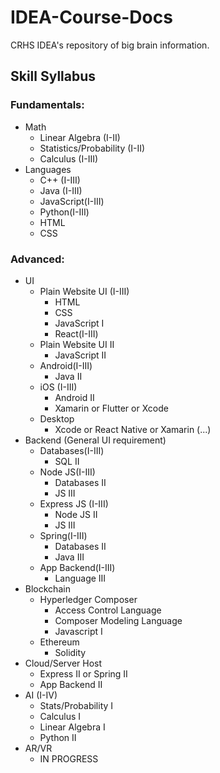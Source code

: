 # IDEA-Course-Docs
CRHS IDEA's repository of big brain information.

## Skill Syllabus
### Fundamentals:
* Math
  * Linear Algebra (I-II)
  * Statistics/Probability (I-II)
  * Calculus (I-III)
* Languages
  * C++ (I-III)
  * Java (I-III)
  * JavaScript(I-III)
  * Python(I-III)
  * HTML
  * CSS

### Advanced:

* UI
  * Plain Website UI (I-III)
    * HTML
    * CSS
    * JavaScript I
    * React(I-III)
  * Plain Website UI II
    * JavaScript II
  * Android(I-III)
    * Java II
  * iOS (I-III)
    * Android II
    * Xamarin or Flutter or Xcode
  * Desktop
    * Xcode or React Native or Xamarin (...)
* Backend (General UI requirement)
  * Databases(I-III)
    * SQL II
  * Node JS(I-III)
    * Databases II
    * JS III
  * Express JS (I-III)
    * Node JS II
    * JS III
  * Spring(I-III)
    * Databases II
    * Java III
  * App Backend(I-III)
    * Language III 
* Blockchain
  * Hyperledger Composer
    * Access Control Language 
    * Composer Modeling Language
    * Javascript I
  * Ethereum
    * Solidity
* Cloud/Server Host
  * Express II or Spring II
  * App Backend II
* AI (I-IV)
  * Stats/Probability I
  * Calculus I
  * Linear Algebra I
  * Python II
* AR/VR
  * IN PROGRESS
